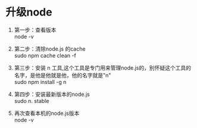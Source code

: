 # 升级node

1. 第一步：查看版本  
   node -v 
  
2. 第二步：清除node.js 的cache  
  sudo npm cache clean -f   

3. 第三步：安装 n 工具,这个工具是专门用来管理node.js的，别怀疑这个工具的名字，是他是他就是他，他的名字就是"n"  
  sudo npm install -g n  

4. 第四步：安装最新版本的node.js  
  sudo n. stable  

5. 再次查看本机的node.js版本  
   node -v  
